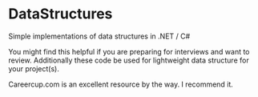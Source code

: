 DataStructures
==============

Simple implementations of data structures in .NET / C#

You might find this helpful if you are preparing for interviews and want to review. Additionally these code be used for lightweight data structure for your project(s).

Careercup.com is an excellent resource by the way. I recommend it.
